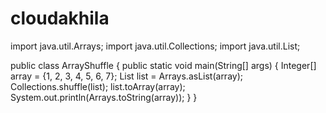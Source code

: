 # cloudakhila
import java.util.Arrays;
import java.util.Collections;
import java.util.List;

public class ArrayShuffle {
    public static void main(String[] args) {
        Integer[] array = {1, 2, 3, 4, 5, 6, 7};
        List<Integer> list = Arrays.asList(array);
  Collections.shuffle(list);
        list.toArray(array);
 System.out.println(Arrays.toString(array));
    }
}
